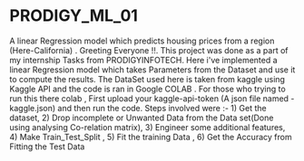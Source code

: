 # PRODIGY_ML_01
A linear Regression model which predicts housing prices from a region (Here-California) .
Greeting Everyone !!. This project was done as a part of my internship Tasks from PRODIGYINFOTECH. Here i've implemented a linear Regression model which takes Parameters from the Dataset and use it to compute the results.
The DataSet used here is taken from kaggle using Kaggle API and the code is ran in Google COLAB .
For those who trying to run this there colab , First upload your kaggle-api-token (A json file named - kaggle.json) and then run the code.
Steps involved were :- 1) Get the dataset, 2) Drop incomplete or Unwanted Data from the Data set(Done using analysing Co-relation matrix), 3) Engineer some additional features, 4) Make Train_Test_Split , 5) Fit the training Data , 6) Get the Accuracy from Fitting the Test Data
